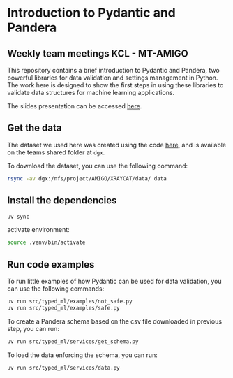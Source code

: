# Introduction to Pydantic and Pandera

## Weekly team meetings KCL - MT-AMIGO

This repository contains a brief introduction to Pydantic and Pandera, two powerful libraries for data validation and settings management in Python.
The work here is designed to show the first steps in using these libraries to validate data structures for machine learning applications.

The slides presentation can be accessed [here](https://emckclac.sharepoint.com/:p:/r/sites/MT-BMEIS-AMIGO/_layouts/15/Doc.aspx?sourcedoc=%7B55b85734-61d1-4c4a-a34a-a026c2c5f8cc%7D&action=edit&wdPreviousSession=4420161c-2222-ff51-3725-e31d62ac60ef).

## Get the data

The dataset we used here was created using the code [here](https://github.com/virginiafdez/xrays_classifier/), and is available on the teams shared folder at `dgx`.

To download the dataset, you can use the following command:

```bash
rsync -av dgx:/nfs/project/AMIGO/XRAYCAT/data/ data
```

## Install the dependencies

```bash
uv sync
```

activate environment:

```bash
source .venv/bin/activate
```

## Run code examples

To run little examples of how Pydantic can be used for data validation, you can use the following commands:

```bash
uv run src/typed_ml/examples/not_safe.py
uv run src/typed_ml/examples/safe.py
```

To create a Pandera schema based on the csv file downloaded in previous step, you can run:

```bash
uv run src/typed_ml/services/get_schema.py
```

To load the data enforcing the schema, you can run:

```bash
uv run src/typed_ml/services/data.py
```
